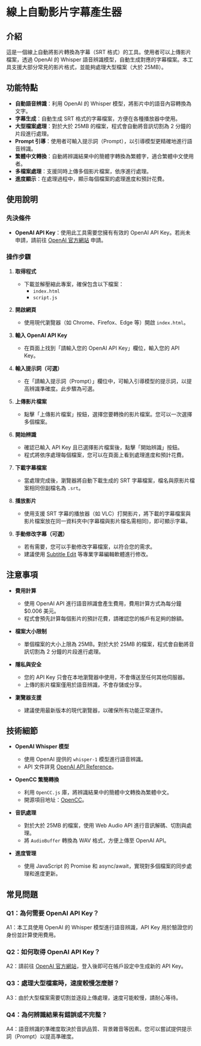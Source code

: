 # 線上自動影片字幕產生器

## 介紹

這是一個線上自動將影片轉換為字幕（SRT 格式）的工具。使用者可以上傳影片檔案，透過 OpenAI 的 Whisper 語音辨識模型，自動生成對應的字幕檔案。本工具支援大部分常見的影片格式，並能夠處理大型檔案（大於 25MB）。

## 功能特點

- **自動語音辨識**：利用 OpenAI 的 Whisper 模型，將影片中的語音內容轉換為文字。
- **字幕生成**：自動生成 SRT 格式的字幕檔案，方便在各種播放器中使用。
- **大型檔案處理**：對於大於 25MB 的檔案，程式會自動將音訊切割為 2 分鐘的片段進行處理。
- **Prompt 引導**：使用者可輸入提示詞（Prompt），以引導模型更精確地進行語音辨識。
- **繁體中文轉換**：自動將辨識結果中的簡體字轉換為繁體字，適合繁體中文使用者。
- **多檔案處理**：支援同時上傳多個影片檔案，依序進行處理。
- **進度顯示**：在處理過程中，顯示每個檔案的處理進度和預計花費。

## 使用說明

### 先決條件

- **OpenAI API Key**：使用此工具需要您擁有有效的 OpenAI API Key。若尚未申請，請前往 [OpenAI 官方網站](https://platform.openai.com/account/api-keys) 申請。

### 操作步驟

1. **取得程式**

   - 下載並解壓縮此專案，確保包含以下檔案：
     - `index.html`
     - `script.js`

2. **開啟網頁**

   - 使用現代瀏覽器（如 Chrome、Firefox、Edge 等）開啟 `index.html`。

3. **輸入 OpenAI API Key**

   - 在頁面上找到「請輸入您的 OpenAI API Key」欄位，輸入您的 API Key。

4. **輸入提示詞（可選）**

   - 在「請輸入提示詞（Prompt）」欄位中，可輸入引導模型的提示詞，以提高辨識準確度。此步驟為可選。

5. **上傳影片檔案**

   - 點擊「上傳影片檔案」按鈕，選擇您要轉換的影片檔案。您可以一次選擇多個檔案。

6. **開始辨識**

   - 確認已輸入 API Key 且已選擇影片檔案後，點擊「開始辨識」按鈕。
   - 程式將依序處理每個檔案，您可以在頁面上看到處理進度和預計花費。

7. **下載字幕檔案**

   - 當處理完成後，瀏覽器將自動下載生成的 SRT 字幕檔案，檔名與原影片檔案相同但副檔名為 `.srt`。

8. **播放影片**

   - 使用支援 SRT 字幕的播放器（如 VLC）打開影片，將下載的字幕檔案與影片檔案放在同一資料夾中(字幕檔與影片檔名需相同)，即可顯示字幕。

9. **手動修改字幕（可選）**

   - 若有需要，您可以手動修改字幕檔案，以符合您的需求。
   - 建議使用 [Subtitle Edit](https://www.nikse.dk/subtitleedit) 等專業字幕編輯軟體進行修改。

## 注意事項

- **費用計算**

  - 使用 OpenAI API 進行語音辨識會產生費用，費用計算方式為每分鐘 $0.006 美元。
  - 程式會預先計算每個影片的預計花費，請確認您的帳戶有足夠的餘額。

- **檔案大小限制**

  - 單個檔案的大小上限為 25MB。對於大於 25MB 的檔案，程式會自動將音訊切割為 2 分鐘的片段進行處理。

- **隱私與安全**

  - 您的 API Key 只會在本地瀏覽器中使用，不會傳送至任何其他伺服器。
  - 上傳的影片檔案僅用於語音辨識，不會存儲或分享。

- **瀏覽器支援**

  - 建議使用最新版本的現代瀏覽器，以確保所有功能正常運作。

## 技術細節

- **OpenAI Whisper 模型**

  - 使用 OpenAI 提供的 `whisper-1` 模型進行語音辨識。
  - API 文件詳見 [OpenAI API Reference](https://platform.openai.com/docs/api-reference/audio/createTranscription)。

- **OpenCC 繁簡轉換**

  - 利用 `OpenCC.js` 庫，將辨識結果中的簡體中文轉換為繁體中文。
  - 開源項目地址：[OpenCC](https://github.com/BYVoid/OpenCC)。

- **音訊處理**

  - 對於大於 25MB 的檔案，使用 Web Audio API 進行音訊解碼、切割與處理。
  - 將 `AudioBuffer` 轉換為 WAV 格式，方便上傳至 OpenAI API。

- **進度管理**

  - 使用 JavaScript 的 Promise 和 async/await，實現對多個檔案的同步處理和進度更新。

## 常見問題

### Q1：為何需要 OpenAI API Key？

A1：本工具使用 OpenAI 的 Whisper 模型進行語音辨識，API Key 用於驗證您的身份並計算使用費用。

### Q2：如何取得 OpenAI API Key？

A2：請前往 [OpenAI 官方網站](https://platform.openai.com/account/api-keys)，登入後即可在帳戶設定中生成新的 API Key。

### Q3：處理大型檔案時，速度較慢怎麼辦？

A3：由於大型檔案需要切割並逐段上傳處理，速度可能較慢，請耐心等待。

### Q4：為何辨識結果有錯誤或不完整？

A4：語音辨識的準確度取決於音訊品質、背景雜音等因素。您可以嘗試提供提示詞（Prompt）以提高準確度。
